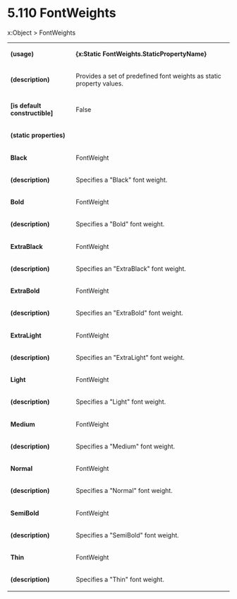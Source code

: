 <html dir="LTR" xmlns:mshelp="http://msdn.microsoft.com/mshelp" xmlns:ddue="http://ddue.schemas.microsoft.com/authoring/2003/5" xmlns:xlink="http://www.w3.org/1999/xlink" xmlns:tool="http://www.microsoft.com/tooltip"><body><input type="hidden" id="userDataCache" class="userDataStyle"><input type="hidden" id="hiddenScrollOffset"><img id="dropDownImage" style="display:none; height:0; width:0;" src="../local/drpdown.gif"><img id="dropDownHoverImage" style="display:none; height:0; width:0;" src="../local/drpdown_orange.gif"><img id="collapseImage" style="display:none; height:0; width:0;" src="../local/collapse.gif"><img id="expandImage" style="display:none; height:0; width:0;" src="../local/exp.gif"><img id="collapseAllImage" style="display:none; height:0; width:0;" src="../local/collall.gif"><img id="expandAllImage" style="display:none; height:0; width:0;" src="../local/expall.gif"><img id="copyImage" style="display:none; height:0; width:0;" src="../local/copycode.gif"><img id="copyHoverImage" style="display:none; height:0; width:0;" src="../local/copycodeHighlight.gif"><div id="header"><h1 class="heading">5.110 FontWeights</h1></div><div id="mainSection"><div id="mainBody"><div id="allHistory" class="saveHistory" onsave="saveAll()" onload="loadAll()"></div>




<p xmlns:wsd="http://wsdev.schemas.microsoft.com/authoring/2008/2" xmlns:msxsl="urn:schemas-microsoft-com:xslt" xmlns:script="urn:script" xmlns:build="urn:build">
<div id="sectionSection0" class="section" name="collapseableSection"><content xmlns="http://ddue.schemas.microsoft.com/authoring/2003/5" xmlns:wsd="http://wsdev.schemas.microsoft.com/authoring/2008/2" xmlns:msxsl="urn:schemas-microsoft-com:xslt" xmlns:script="urn:script" xmlns:build="urn:build">
				</content></div><div id="sectionSection1" class="section" name="collapseableSection"><content xmlns="http://ddue.schemas.microsoft.com/authoring/2003/5" xmlns:wsd="http://wsdev.schemas.microsoft.com/authoring/2008/2" xmlns:msxsl="urn:schemas-microsoft-com:xslt" xmlns:script="urn:script" xmlns:build="urn:build">
					<p xmlns="">
						<mshelp:link keywords="5dceec56-9398-49cb-90cc-d80016b3639b" tabindex="0">x:Object</mshelp:link> &gt; FontWeights</p>
					<p xmlns=""><b></b></p><table class="ProtocolAuthoredTable" xmlns=""><tr>
								<td>
									<p>
										<b>(usage)</b>
									</p>
								</td>
								<td>
									<p>
										<b>{x:Static FontWeights.StaticPropertyName}</b>
									</p>
								</td>
							</tr><tr>
							<td>
								<p>
									<b>(description)</b>
								</p>
							</td>
							<td>
								<p>Provides a set of predefined font weights as static property values.</p>
							</td>
						</tr><tr>
							<td>
								<p>
									<b>[is default constructible]</b>
								</p>
							</td>
							<td>
								<p>False</p>
							</td>
						</tr><tr>
							<td>
								<p>
									<b>(static properties)</b>
								</p>
							</td>
							<td>
							</td>
						</tr><tr>
							<td>
								<p>
									<b>Black</b>
								</p>
							</td>
							<td>
								<p>
									<mshelp:link keywords="4647db78-cb20-4c85-8edd-8dc77c3d56d8" tabindex="0">FontWeight</mshelp:link>
								</p>
							</td>
						</tr><tr>
							<td>
								<p>
									<b>(description)</b>
								</p>
							</td>
							<td>
								<p>Specifies a "Black" font weight.</p>
							</td>
						</tr><tr>
							<td>
								<p>
									<b>Bold</b>
								</p>
							</td>
							<td>
								<p>
									<mshelp:link keywords="4647db78-cb20-4c85-8edd-8dc77c3d56d8" tabindex="0">FontWeight</mshelp:link>
								</p>
							</td>
						</tr><tr>
							<td>
								<p>
									<b>(description)</b>
								</p>
							</td>
							<td>
								<p>Specifies a "Bold" font weight.</p>
							</td>
						</tr><tr>
							<td>
								<p>
									<b>ExtraBlack</b>
								</p>
							</td>
							<td>
								<p>
									<mshelp:link keywords="4647db78-cb20-4c85-8edd-8dc77c3d56d8" tabindex="0">FontWeight</mshelp:link>
								</p>
							</td>
						</tr><tr>
							<td>
								<p>
									<b>(description)</b>
								</p>
							</td>
							<td>
								<p>Specifies an "ExtraBlack" font weight.</p>
							</td>
						</tr><tr>
							<td>
								<p>
									<b>ExtraBold</b>
								</p>
							</td>
							<td>
								<p>
									<mshelp:link keywords="4647db78-cb20-4c85-8edd-8dc77c3d56d8" tabindex="0">FontWeight</mshelp:link>
								</p>
							</td>
						</tr><tr>
							<td>
								<p>
									<b>(description)</b>
								</p>
							</td>
							<td>
								<p>Specifies an "ExtraBold" font weight.</p>
							</td>
						</tr><tr>
							<td>
								<p>
									<b>ExtraLight</b>
								</p>
							</td>
							<td>
								<p>
									<mshelp:link keywords="4647db78-cb20-4c85-8edd-8dc77c3d56d8" tabindex="0">FontWeight</mshelp:link>
								</p>
							</td>
						</tr><tr>
							<td>
								<p>
									<b>(description)</b>
								</p>
							</td>
							<td>
								<p>Specifies an "ExtraLight" font weight.</p>
							</td>
						</tr><tr>
							<td>
								<p>
									<b>Light</b>
								</p>
							</td>
							<td>
								<p>
									<mshelp:link keywords="4647db78-cb20-4c85-8edd-8dc77c3d56d8" tabindex="0">FontWeight</mshelp:link>
								</p>
							</td>
						</tr><tr>
							<td>
								<p>
									<b>(description)</b>
								</p>
							</td>
							<td>
								<p>Specifies a "Light" font weight.</p>
							</td>
						</tr><tr>
							<td>
								<p>
									<b>Medium</b>
								</p>
							</td>
							<td>
								<p>
									<mshelp:link keywords="4647db78-cb20-4c85-8edd-8dc77c3d56d8" tabindex="0">FontWeight</mshelp:link>
								</p>
							</td>
						</tr><tr>
							<td>
								<p>
									<b>(description)</b>
								</p>
							</td>
							<td>
								<p>Specifies a "Medium" font weight.</p>
							</td>
						</tr><tr>
							<td>
								<p>
									<b>Normal</b>
								</p>
							</td>
							<td>
								<p>
									<mshelp:link keywords="4647db78-cb20-4c85-8edd-8dc77c3d56d8" tabindex="0">FontWeight</mshelp:link>
								</p>
							</td>
						</tr><tr>
							<td>
								<p>
									<b>(description)</b>
								</p>
							</td>
							<td>
								<p>Specifies a "Normal" font weight.</p>
							</td>
						</tr><tr>
							<td>
								<p>
									<b>SemiBold</b>
								</p>
							</td>
							<td>
								<p>
									<mshelp:link keywords="4647db78-cb20-4c85-8edd-8dc77c3d56d8" tabindex="0">FontWeight</mshelp:link>
								</p>
							</td>
						</tr><tr>
							<td>
								<p>
									<b>(description)</b>
								</p>
							</td>
							<td>
								<p>Specifies a "SemiBold" font weight.</p>
							</td>
						</tr><tr>
							<td>
								<p>
									<b>Thin</b>
								</p>
							</td>
							<td>
								<p>
									<mshelp:link keywords="4647db78-cb20-4c85-8edd-8dc77c3d56d8" tabindex="0">FontWeight</mshelp:link>
								</p>
							</td>
						</tr><tr>
							<td>
								<p>
									<b>(description)</b>
								</p>
							</td>
							<td>
								<p>Specifies a "Thin" font weight.</p>
							</td>
						</tr></table>
				</content></div><!--[if gte IE 5]>
			<tool:tip element="languageFilterToolTip" avoidmouse="false"/>
		<![endif]--></div><a name="feedback"></a><span></span></div></body></html>
